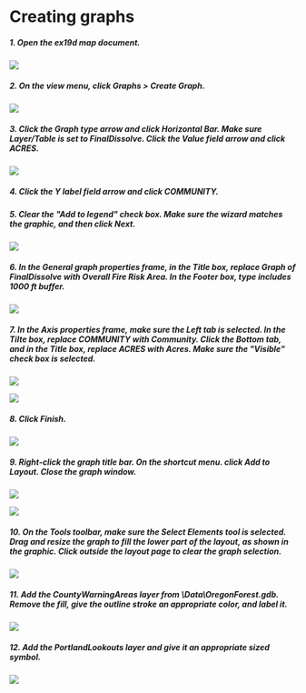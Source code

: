 # Creating graphs

##### 1. Open the ex19d map document.

![](./img/ArcGis-19d-1.png)

##### 2. On the view menu, click Graphs > Create Graph.

![](./img/ArcGis-19d-2.png)

##### 3. Click the Graph type arrow and click Horizontal Bar. Make sure Layer/Table is set to FinalDissolve. Click the Value field arrow and click ACRES.

![](./img/ArcGis-19d-1.png)

##### 4. Click the Y label field arrow and click COMMUNITY.

##### 5. Clear the "Add to legend" check box. Make sure the wizard matches the graphic, and then click Next.

![](./img/ArcGis-19d-5.png)

##### 6. In the General graph properties frame, in the Title box, replace Graph of FinalDissolve with Overall Fire Risk Area. In the Footer box, type includes 1000 ft buffer.

![](./img/ArcGis-19d-6.png)

##### 7. In the Axis properties frame, make sure the Left tab is selected. In the Tilte box, replace COMMUNITY with Community. Click the Bottom tab, and in the Title box, replace ACRES with Acres. Make sure the "Visible" check box is selected.

![](./img/ArcGis-19d-7-1.png)

![](./img/ArcGis-19d-7-2.png)

##### 8. Click Finish.

![](./img/ArcGis-19d-8.png)

##### 9. Right-click the graph title bar. On the shortcut menu. click Add to Layout. Close the graph window.

![](./img/ArcGis-19d-9-1.png)

![](./img/ArcGis-19d-9-2.png)

##### 10. On the Tools toolbar, make sure the Select Elements tool is selected. Drag and resize the graph to fill the lower part of the layout, as shown in the graphic. Click outside the layout page to clear the graph selection. 

![](./img/ArcGis-19d-10.png)

##### 11. Add the CountyWarningAreas layer from \Data\OregonForest.gdb. Remove the fill, give the outline stroke an appropriate color, and label it.

![](./img/ArcGis-19d-11.png)

##### 12. Add the PortlandLookouts layer and give it an appropriate sized symbol.

![](./img/ArcGis-19d-12.png)

